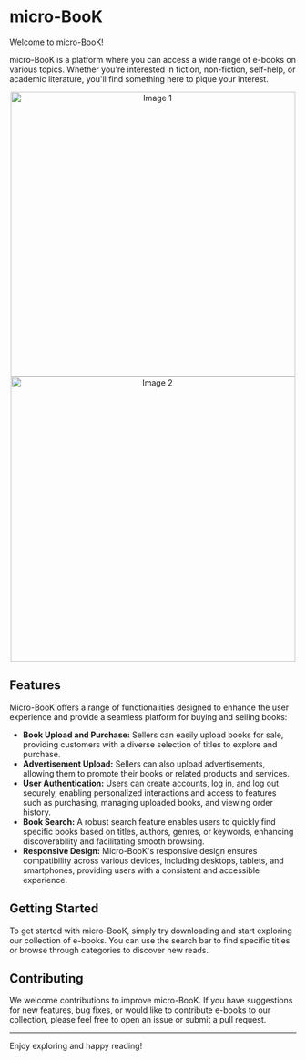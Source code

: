 # micro-BooK

Welcome to micro-BooK!

micro-BooK is a platform where you can access a wide range of e-books on various topics. Whether you're interested in fiction, non-fiction, self-help, or academic literature, you'll find something here to pique your interest.

<p align="center">
  <img src="https://github.com/tomledeakin/e_book/assets/139051959/d26e95ac-7c66-4a82-815e-cf444d8f218f" alt="Image 1" width="500"/>
  <img src="https://github.com/tomledeakin/e_book/assets/139051959/c047222f-435c-48d6-90ab-d041a0cbd9f2" alt="Image 2" width="500"/>
</p>


## Features

Micro-BooK offers a range of functionalities designed to enhance the user experience and provide a seamless platform for buying and selling books:

- **Book Upload and Purchase:** Sellers can easily upload books for sale, providing customers with a diverse selection of titles to explore and purchase.
- **Advertisement Upload:** Sellers can also upload advertisements, allowing them to promote their books or related products and services.
- **User Authentication:** Users can create accounts, log in, and log out securely, enabling personalized interactions and access to features such as purchasing, managing uploaded books, and viewing order history.
- **Book Search:** A robust search feature enables users to quickly find specific books based on titles, authors, genres, or keywords, enhancing discoverability and facilitating smooth browsing.
- **Responsive Design:** Micro-BooK's responsive design ensures compatibility across various devices, including desktops, tablets, and smartphones, providing users with a consistent and accessible experience.

## Getting Started

To get started with micro-BooK, simply try downloading and start exploring our collection of e-books. You can use the search bar to find specific titles or browse through categories to discover new reads.

## Contributing

We welcome contributions to improve micro-BooK. If you have suggestions for new features, bug fixes, or would like to contribute e-books to our collection, please feel free to open an issue or submit a pull request.



---

Enjoy exploring and happy reading!
